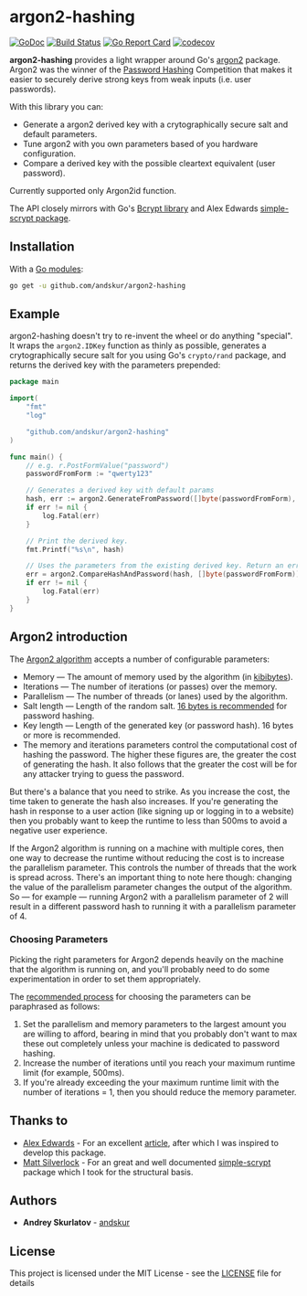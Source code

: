 # argon2-hashing
[![GoDoc](https://godoc.org/github.com/andskur/argon22-hashing?status.svg)](https://pkg.go.dev/github.com/andskur/argon2-hashing?tab=doc)
[![Build Status](https://travis-ci.org/andskur/argon2-hashing.svg?branch=master)](https://travis-ci.org/andskur/argon2-hashing)
[![Go Report Card](https://goreportcard.com/badge/github.com/andskur/argon2-hashing)](https://goreportcard.com/report/github.com/andskur/argon2-hashing)
[![codecov](https://codecov.io/gh/andskur/argon2-hashing/branch/master/graph/badge.svg)](https://codecov.io/gh/andskur/argon2-hashing)

**argon2-hashing** provides a light wrapper around Go's [argon2](https://godoc.org/golang.org/x/crypto/argon2) package.
Argon2 was the winner of the [Password Hashing](https://password-hashing.net) Competition that makes it easier to securely derive strong keys from weak
inputs (i.e. user passwords).

With this library you can:
* Generate a argon2 derived key with a crytographically secure salt and default parameters.
* Tune argon2 with you own parameters based of you hardware configuration.
* Compare a derived key with the possible cleartext equivalent (user password).

Currently supported only Argon2id function.

The API closely mirrors with Go's [Bcrypt library](https://godoc.org/golang.org/x/crypto/bcrypt)
and Alex Edwards [simple-scrypt package](https://github.com/elithrar/simple-scrypt).

## Installation

With a [Go modules](https://golang.org/doc/code.html):

```sh
go get -u github.com/andskur/argon2-hashing
```

## Example

argon2-hashing doesn't try to re-invent the wheel or do anything "special". It
wraps the `argon2.IDKey` function as thinly as possible, generates a
crytographically secure salt for you using Go's `crypto/rand` package, and
returns the derived key with the parameters prepended:

```go
package main

import(
    "fmt"
    "log"

    "github.com/andskur/argon2-hashing"
)

func main() {
    // e.g. r.PostFormValue("password")
    passwordFromForm := "qwerty123"

    // Generates a derived key with default params
    hash, err := argon2.GenerateFromPassword([]byte(passwordFromForm), argon2.DefaultParams)
    if err != nil {
        log.Fatal(err)
    }

    // Print the derived key.
    fmt.Printf("%s\n", hash)

    // Uses the parameters from the existing derived key. Return an error if they don't match.
    err = argon2.CompareHashAndPassword(hash, []byte(passwordFromForm))
    if err != nil {
        log.Fatal(err)
    }
}
```

## Argon2 introduction
The [Argon2 algorithm](https://tools.ietf.org/html/draft-irtf-cfrg-argon2-04) accepts a number of configurable parameters:

* Memory — The amount of memory used by the algorithm (in [kibibytes](https://en.wikipedia.org/wiki/Kibibyte)).
* Iterations — The number of iterations (or passes) over the memory.
* Parallelism — The number of threads (or lanes) used by the algorithm.
* Salt length — Length of the random salt. [16 bytes is recommended](https://tools.ietf.org/html/draft-irtf-cfrg-argon2-04#section-3.1) for password hashing.
* Key length — Length of the generated key (or password hash). 16 bytes or more is recommended.
* The memory and iterations parameters control the computational cost of hashing the password. The higher these figures are, the greater the cost of generating the hash. It also follows that the greater the cost will be for any attacker trying to guess the password.

But there's a balance that you need to strike. As you increase the cost, the time taken to generate the hash also increases. If you're generating the hash in response to a user action (like signing up or logging in to a website) then you probably want to keep the runtime to less than 500ms to avoid a negative user experience.

If the Argon2 algorithm is running on a machine with multiple cores, then one way to decrease the runtime without reducing the cost is to increase the parallelism parameter. This controls the number of threads that the work is spread across. There's an important thing to note here though: changing the value of the parallelism parameter changes the output of the algorithm. So — for example — running Argon2 with a parallelism parameter of 2 will result in a different password hash to running it with a parallelism parameter of 4.

### Choosing Parameters
Picking the right parameters for Argon2 depends heavily on the machine that the algorithm is running on, and you'll probably need to do some experimentation in order to set them appropriately.

The [recommended process](https://tools.ietf.org/html/draft-irtf-cfrg-argon2-04#section-4) for choosing the parameters can be paraphrased as follows:

1. Set the parallelism and memory parameters to the largest amount you are willing to afford, bearing in mind that you probably don't want to max these out completely unless your machine is dedicated to password hashing.
2. Increase the number of iterations until you reach your maximum runtime limit (for example, 500ms).
3. If you're already exceeding the your maximum runtime limit with the number of iterations = 1, then you should reduce the memory parameter.

## Thanks to
* [Alex Edwards](https://github.com/alexedwards) - For an excellent [article](https://www.alexedwards.net/blog/how-to-hash-and-verify-passwords-with-argon2-in-go), after which I was inspired to develop this package.
* [Matt Silverlock](https://github.com/elithrar) - For an great and well documented [simple-scrypt](https://github.com/elithrar/simple-scrypt) package which I took for the structural basis.

## Authors

* **Andrey Skurlatov** - [andskur](https://github.com/andskur)

## License

This project is licensed under the MIT License - see the [LICENSE](LICENSE) file for details